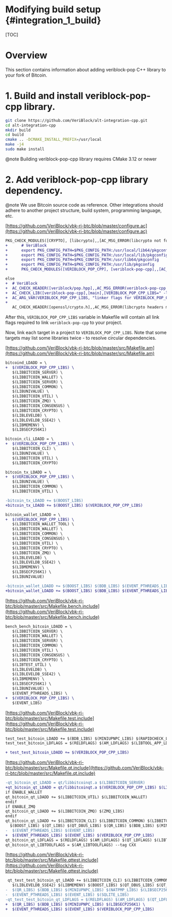 # Modifying build setup {#integration_1_build}

[TOC]

# Overview

This section contains information about adding veriblock-pop C++ library to your fork of Bitcoin.

# 1. Build and install veriblock-pop-cpp library.

```sh
git clone https://github.com/VeriBlock/alt-integration-cpp.git
cd alt-integration-cpp
mkdir build
cd build
cmake .. -DCMAKE_INSTALL_PREFIX=/usr/local
make -j4
sudo make install
```

@note Building veriblock-pop-cpp library requires CMake 3.12 or newer

# 2. Add veriblock-pop-cpp library dependency.

@note We use Bitcoin source code as reference. Other integrations should adhere to another project structure, build system, programming language, etc.

[https://github.com/VeriBlock/vbk-ri-btc/blob/master/configure.ac](https://github.com/VeriBlock/vbk-ri-btc/blob/master/configure.ac)
```diff
PKG_CHECK_MODULES([CRYPTO], [libcrypto],,[AC_MSG_ERROR(libcrypto not found.)])
+      # VeriBlock
+      export PKG_CONFIG_PATH=$PKG_CONFIG_PATH:/usr/local/lib64/pkgconfig
+      export PKG_CONFIG_PATH=$PKG_CONFIG_PATH:/usr/local/lib/pkgconfig
+      export PKG_CONFIG_PATH=$PKG_CONFIG_PATH:/usr/lib64/pkgconfig
+      export PKG_CONFIG_PATH=$PKG_CONFIG_PATH:/usr/lib/pkgconfig
+      PKG_CHECK_MODULES([VERIBLOCK_POP_CPP], [veriblock-pop-cpp],,[AC_MSG_ERROR(libveriblock-pop-cpp not found.)])
```
```diff
else
+  # VeriBlock
+  AC_CHECK_HEADER([veriblock/pop.hpp],,AC_MSG_ERROR(veriblock-pop-cpp headers missing))
+  AC_CHECK_LIB([veriblock-pop-cpp],[main],[VERIBLOCK_POP_CPP_LIBS=" -lveriblock-pop-cpp"],AC_MSG_ERROR(veriblock-pop-cpp missing))
+  AC_ARG_VAR(VERIBLOCK_POP_CPP_LIBS, "linker flags for VERIBLOCK_POP_CPP")
+
   AC_CHECK_HEADER([openssl/crypto.h],,AC_MSG_ERROR(libcrypto headers missing))
```

After this, `VERIBLOCK_POP_CPP_LIBS` variable in Makefile will contain all link flags required to link `veriblock-pop-cpp` to your project.

Now, link each target in a project to `VERIBLOCK_POP_CPP_LIBS`. Note that some targets may list some libraries twice - to resolve circular dependencies.

[https://github.com/VeriBlock/vbk-ri-btc/blob/master/src/Makefile.am](https://github.com/VeriBlock/vbk-ri-btc/blob/master/src/Makefile.am)
```diff
bitcoind_LDADD = \
+  $(VERIBLOCK_POP_CPP_LIBS) \
   $(LIBBITCOIN_SERVER) \
   $(LIBBITCOIN_WALLET) \
   $(LIBBITCOIN_SERVER) \
   $(LIBBITCOIN_COMMON) \
   $(LIBUNIVALUE) \
   $(LIBBITCOIN_UTIL) \
   $(LIBBITCOIN_ZMQ) \
   $(LIBBITCOIN_CONSENSUS) \
   $(LIBBITCOIN_CRYPTO) \
   $(LIBLEVELDB) \
   $(LIBLEVELDB_SSE42) \
   $(LIBMEMENV) \
   $(LIBSECP256K1)
```
```diff
bitcoin_cli_LDADD = \
+  $(VERIBLOCK_POP_CPP_LIBS) \
   $(LIBBITCOIN_CLI) \
   $(LIBUNIVALUE) \
   $(LIBBITCOIN_UTIL) \
   $(LIBBITCOIN_CRYPTO)
```
```diff
bitcoin_tx_LDADD = \
+  $(VERIBLOCK_POP_CPP_LIBS) \
   $(LIBUNIVALUE) \
   $(LIBBITCOIN_COMMON) \
   $(LIBBITCOIN_UTIL) \
```
```diff
-bitcoin_tx_LDADD += $(BOOST_LIBS)
+bitcoin_tx_LDADD += $(BOOST_LIBS) $(VERIBLOCK_POP_CPP_LIBS)
```
```diff
bitcoin_wallet_LDADD = \
+  $(VERIBLOCK_POP_CPP_LIBS) \
   $(LIBBITCOIN_WALLET_TOOL) \
   $(LIBBITCOIN_WALLET) \
   $(LIBBITCOIN_COMMON) \
   $(LIBBITCOIN_CONSENSUS) \
   $(LIBBITCOIN_UTIL) \
   $(LIBBITCOIN_CRYPTO) \
   $(LIBBITCOIN_ZMQ) \
   $(LIBLEVELDB) \
   $(LIBLEVELDB_SSE42) \
   $(LIBMEMENV) \
   $(LIBSECP256K1) \
   $(LIBUNIVALUE)

-bitcoin_wallet_LDADD += $(BOOST_LIBS) $(BDB_LIBS) $(EVENT_PTHREADS_LIBS) $(EVENT_LIBS) $(MINIUPNPC_LIBS) $(ZMQ_LIBS)
+bitcoin_wallet_LDADD += $(BOOST_LIBS) $(BDB_LIBS) $(EVENT_PTHREADS_LIBS) $(EVENT_LIBS) $(MINIUPNPC_LIBS) $(ZMQ_LIBS) $(VERIBLOCK_POP_CPP_LIBS)
```

[https://github.com/VeriBlock/vbk-ri-btc/blob/master/src/Makefile.bench.include](https://github.com/VeriBlock/vbk-ri-btc/blob/master/src/Makefile.bench.include)
```diff
bench_bench_bitcoin_LDADD = \
   $(LIBBITCOIN_SERVER) \
   $(LIBBITCOIN_WALLET) \
   $(LIBBITCOIN_SERVER) \
   $(LIBBITCOIN_COMMON) \
   $(LIBBITCOIN_UTIL) \
   $(LIBBITCOIN_CONSENSUS) \
   $(LIBBITCOIN_CRYPTO) \
   $(LIBTEST_UTIL) \
   $(LIBLEVELDB) \
   $(LIBLEVELDB_SSE42) \
   $(LIBMEMENV) \
   $(LIBSECP256K1) \
   $(LIBUNIVALUE) \
   $(EVENT_PTHREADS_LIBS) \
+  $(VERIBLOCK_POP_CPP_LIBS) \
   $(EVENT_LIBS)
```

[https://github.com/VeriBlock/vbk-ri-btc/blob/master/src/Makefile.test.include](https://github.com/VeriBlock/vbk-ri-btc/blob/master/src/Makefile.test.include)
```diff
test_test_bitcoin_LDADD += $(BDB_LIBS) $(MINIUPNPC_LIBS) $(RAPIDCHECK_LIBS)
test_test_bitcoin_LDFLAGS = $(RELDFLAGS) $(AM_LDFLAGS) $(LIBTOOL_APP_LDFLAGS) -static

+ test_test_bitcoin_LDADD += $(VERIBLOCK_POP_CPP_LIBS)
```

[https://github.com/VeriBlock/vbk-ri-btc/blob/master/src/Makefile.qt.include](https://github.com/VeriBlock/vbk-ri-btc/blob/master/src/Makefile.qt.include)
```diff
-qt_bitcoin_qt_LDADD = qt/libbitcoinqt.a $(LIBBITCOIN_SERVER)
+qt_bitcoin_qt_LDADD = qt/libbitcoinqt.a $(VERIBLOCK_POP_CPP_LIBS) $(LIBBITCOIN_SERVER)
if ENABLE_WALLET
qt_bitcoin_qt_LDADD += $(LIBBITCOIN_UTIL) $(LIBBITCOIN_WALLET)
endif
if ENABLE_ZMQ
qt_bitcoin_qt_LDADD += $(LIBBITCOIN_ZMQ) $(ZMQ_LIBS)
endif
qt_bitcoin_qt_LDADD += $(LIBBITCOIN_CLI) $(LIBBITCOIN_COMMON) $(LIBBITCOIN_UTIL) $(LIBBITCOIN_CONSENSUS) $(LIBBITCOIN_CRYPTO) $(LIBUNIVALUE) $(LIBLEVELDB) $(LIBLEVELDB_SSE42) $(LIBMEMENV) \
  $(BOOST_LIBS) $(QT_LIBS) $(QT_DBUS_LIBS) $(QR_LIBS) $(BDB_LIBS) $(MINIUPNPC_LIBS) $(LIBSECP256K1) \
-  $(EVENT_PTHREADS_LIBS) $(EVENT_LIBS)
+  $(EVENT_PTHREADS_LIBS) $(EVENT_LIBS) $(VERIBLOCK_POP_CPP_LIBS)
qt_bitcoin_qt_LDFLAGS = $(RELDFLAGS) $(AM_LDFLAGS) $(QT_LDFLAGS) $(LIBTOOL_APP_LDFLAGS)
qt_bitcoin_qt_LIBTOOLFLAGS = $(AM_LIBTOOLFLAGS) --tag CXX
```

[https://github.com/VeriBlock/vbk-ri-btc/blob/master/src/Makefile.qttest.include](https://github.com/VeriBlock/vbk-ri-btc/blob/master/src/Makefile.qttest.include)
```diff
 qt_test_test_bitcoin_qt_LDADD += $(LIBBITCOIN_CLI) $(LIBBITCOIN_COMMON) $(LIBBITCOIN_UTIL) $(LIBBITCOIN_CONSENSUS) $(LIBBITCOIN_CRYPTO) $(LIBUNIVALUE) $(LIBLEVELDB) \
   $(LIBLEVELDB_SSE42) $(LIBMEMENV) $(BOOST_LIBS) $(QT_DBUS_LIBS) $(QT_TEST_LIBS) $(QT_LIBS) \
-  $(QR_LIBS) $(BDB_LIBS) $(MINIUPNPC_LIBS) $(NATPMP_LIBS) $(LIBSECP256K1) \
-  $(EVENT_PTHREADS_LIBS) $(EVENT_LIBS) $(SQLITE_LIBS)
-qt_test_test_bitcoin_qt_LDFLAGS = $(RELDFLAGS) $(AM_LDFLAGS) $(QT_LDFLAGS) $(LIBTOOL_APP_LDFLAGS) $(PTHREAD_FLAGS)
+  $(QR_LIBS) $(BDB_LIBS) $(MINIUPNPC_LIBS) $(LIBSECP256K1) \
+  $(EVENT_PTHREADS_LIBS) $(EVENT_LIBS) $(VERIBLOCK_POP_CPP_LIBS)
```